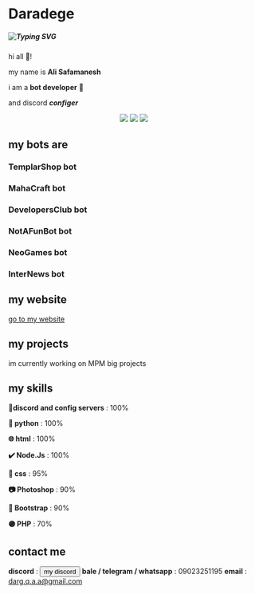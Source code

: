 # Daradege

##### ![Typing SVG](https://readme-typing-svg.demolab.com?font=Fira+Code&pause=1000&color=F70000&random=false&width=435&lines=discord+bot+developer;discord+configer;bale+bot+developer;telegram+bot+developer;frontend+developer;developed+for+develop+♥️)

hi all 👋!

my name is **Ali Safamanesh**

i am a **bot developer** 🤖

and discord ***configer***

<p align="center">
  <p align="center">
  <img src="https://api.statusbadges.me/badge/status/898843614380163082" />
  <img src="https://api.statusbadges.me/badge/playing/898843614380163082" />
  <img src="https://api.statusbadges.me/badge/vscode/898843614380163082" />
</p>

## my bots are
### TemplarShop bot
### MahaCraft bot
### DevelopersClub bot
### NotAFunBot bot
### NeoGames bot
### InterNews bot




## my website

<a href="https://daradege.github.io/">go to my website</a>

## my projects
im currently working on MPM big projects

## my skills

**🔷discord and config servers** : 100%

**🐍 python** : 100%

**🌐 html** : 100%

**✔️ Node.Js** : 100%

**🎨 css** : 95%

**📷 Photoshop** : 90%

**🥾 Bootstrap** : 90%

**🟣 PHP** : 70%

## contact me

**discord** : <a href="https://discordapp.com/users/898843614380163082"><button>my discord</button></a>
**bale / telegram / whatsapp** : 09023251195
**email** : darg.q.a.a@gmail.com
